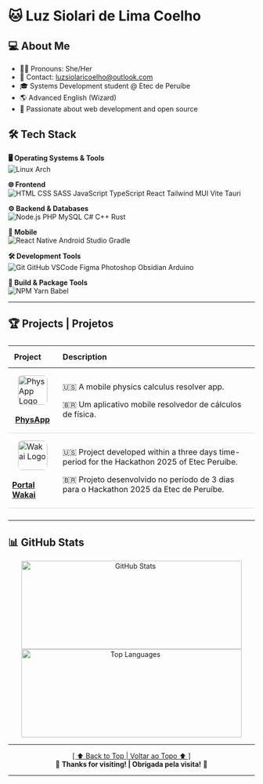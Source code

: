 <a id="top"></a>
# 🐱 Luz Siolari de Lima Coelho

## 💻 About Me
- 🏳️‍⚧️ Pronouns: She/Her
- 📧 Contact: luzsiolaricoelho@outlook.com
- 🎓 Systems Development student @ Etec de Peruíbe
- 🌎 Advanced English (Wizard)
- 🔭 Passionate about web development and open source


## 🛠️ Tech Stack

**🖥️ Operating Systems & Tools**  
![Linux Arch](https://skillicons.dev/icons?i=linux,arch,bash)

**🌐 Frontend**  
![HTML CSS SASS JavaScript TypeScript React Tailwind MUI Vite Tauri](https://skillicons.dev/icons?i=html,css,sass,js,ts,react,tailwind,mui,vite,tauri)  

**⚙️ Backend & Databases**  
![Node.js PHP MySQL C# C++ Rust](https://skillicons.dev/icons?i=nodejs,php,mysql,cs,cpp,rust)  

**📱 Mobile**  
![React Native Android Studio Gradle](https://skillicons.dev/icons?i=react,androidstudio,gradle)  

**🛠️ Development Tools**  
![Git GitHub VSCode Figma Photoshop Obsidian Arduino](https://skillicons.dev/icons?i=git,github,vscode,figma,ps,obsidian,arduino)  

**🔧 Build & Package Tools**  
![NPM Yarn Babel](https://skillicons.dev/icons?i=npm,yarn,babel)

---

## 🏆 Projects | Projetos

<div align="center">
  <table style="width: 100%; border-collapse: collapse; margin: 1.5rem 0;">
    <thead>
      <tr>
        <th style="padding: 12px; text-align: left;">Project</th>
        <th style="padding: 12px; text-align: left;">Description</th>
      </tr>
    </thead>
    <tbody>
      <!-- PhysApp Project -->
      <tr style="border-bottom: 1px solid #ddd;">
        <td>
          <a
          href="https://github.com/PhysAppDev"
          style="display: flex; flex-direction: column; justify-content: center; align-items: center; cursor: pointer;">
            <img src="https://i.imgur.com/Fh5ZIKG.png" width="60" style="border-radius: 8px;" alt="PhysApp Logo">
            <br>
            <strong>PhysApp</strong>
          </a>
        </td>
        <td style="padding: 12px; vertical-align: middle;">
          <p align="left">🇺🇸 A mobile physics calculus resolver app.</p>
          <p align="left">🇧🇷 Um aplicativo mobile resolvedor de cálculos de física.</p>
        </td>
      </tr>
      <!-- Portal Wakai Project -->
      <tr style="border-bottom: 1px solid #ddd;">
        <td>
          <a
          href="https://github.com/PortalWakai"
          style="display: flex; flex-direction: column; justify-content: center; align-items: center; cursor: pointer;">
            <img src="https://i.imgur.com/FHi9m5F.png" width="60" style="border-radius: 8px;" alt="Wakai Logo">
            <br>
            <strong>Portal Wakai</strong>
          </a>
        </td>
        <td style="padding: 12px; vertical-align: middle;">
          <p align="left">🇺🇸 Project developed within a three days time-period for the Hackathon 2025 of Etec Peruíbe.
          </p>
          <p align="left">🇧🇷 Projeto desenvolvido no período de 3 dias para o Hackathon 2025 da Etec de Peruíbe.
          </p>
        </td>
      </tr>
    </tbody>
  </table>
</div>

---

## 📊 GitHub Stats  
<div align="center">
  <img src="https://github-readme-stats.vercel.app/api?username=Luz-Coelho&show_icons=true&theme=radical"
  height="180px"
  width="450px"
  alt="GitHub Stats">
  <img src="https://github-readme-stats.vercel.app/api/top-langs/?username=Luz-Coelho&layout=compact&theme=radical"
  height="180px"
  width="450px"
  alt="Top Languages">
</div>

---

<div align="center">
  <a href="#top">[ ⬆️ Back to Top | Voltar ao Topo ⬆️ ]</a>
  <br>
  🌟 <strong>Thanks for visiting! | Obrigada pela visita!</strong> 🌟
</div>

---
